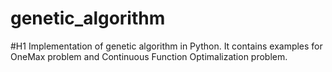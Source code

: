 # genetic_algorithm
#H1 Implementation of genetic algorithm in Python. 
It contains examples for OneMax problem and Continuous Function Optimalization problem.
